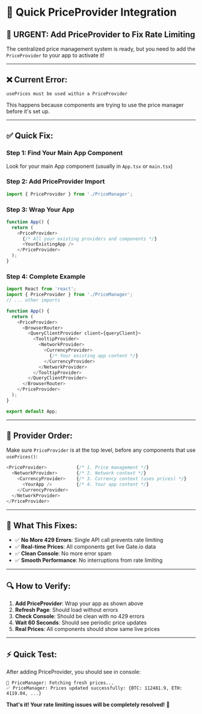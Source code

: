 # 🚀 Quick PriceProvider Integration

## 🎯 **URGENT: Add PriceProvider to Fix Rate Limiting**

The centralized price management system is ready, but you need to add the `PriceProvider` to your app to activate it!

---

## ❌ **Current Error:**
```
usePrices must be used within a PriceProvider
```

This happens because components are trying to use the price manager before it's set up.

---

## ✅ **Quick Fix:**

### **Step 1: Find Your Main App Component**
Look for your main App component (usually in `App.tsx` or `main.tsx`)

### **Step 2: Add PriceProvider Import**
```typescript
import { PriceProvider } from './PriceManager';
```

### **Step 3: Wrap Your App**
```typescript
function App() {
  return (
    <PriceProvider>
      {/* All your existing providers and components */}
      <YourExistingApp />
    </PriceProvider>
  );
}
```

### **Step 4: Complete Example**
```typescript
import React from 'react';
import { PriceProvider } from './PriceManager';
// ... other imports

function App() {
  return (
    <PriceProvider>
      <BrowserRouter>
        <QueryClientProvider client={queryClient}>
          <TooltipProvider>
            <NetworkProvider>
              <CurrencyProvider>
                {/* Your existing app content */}
              </CurrencyProvider>
            </NetworkProvider>
          </TooltipProvider>
        </QueryClientProvider>
      </BrowserRouter>
    </PriceProvider>
  );
}

export default App;
```

---

## 🎯 **Provider Order:**
Make sure `PriceProvider` is at the top level, before any components that use `usePrices()`:

```typescript
<PriceProvider>           {/* 1. Price management */}
  <NetworkProvider>       {/* 2. Network context */}
    <CurrencyProvider>    {/* 3. Currency context (uses prices) */}
      <YourApp />         {/* 4. Your app content */}
    </CurrencyProvider>
  </NetworkProvider>
</PriceProvider>
```

---

## 🚀 **What This Fixes:**

- ✅ **No More 429 Errors**: Single API call prevents rate limiting
- ✅ **Real-time Prices**: All components get live Gate.io data
- ✅ **Clean Console**: No more error spam
- ✅ **Smooth Performance**: No interruptions from rate limiting

---

## 🔍 **How to Verify:**

1. **Add PriceProvider**: Wrap your app as shown above
2. **Refresh Page**: Should load without errors
3. **Check Console**: Should be clean with no 429 errors
4. **Wait 60 Seconds**: Should see periodic price updates
5. **Real Prices**: All components should show same live prices

---

## ⚡ **Quick Test:**

After adding PriceProvider, you should see in console:
```
🔄 PriceManager: Fetching fresh prices...
✅ PriceManager: Prices updated successfully: {BTC: 112481.9, ETH: 4119.04, ...}
```

**That's it! Your rate limiting issues will be completely resolved!** 🎉
